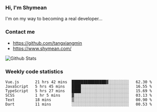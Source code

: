 ### Hi, I'm Shymean

I'm on my way to becoming a real developer...

### Contact me

- <https://github.com/tangxiangmin>
- <https://www.shymean.com/>

![Github Stats](https://github-readme-stats.vercel.app/api?username=tangxiangmin&show_icons=true&theme=dark)


###  Weekly code statistics

<!--START_SECTION:waka-->

```text
Vue.js       21 hrs 42 mins  ███████████████▓░░░░░░░░░   62.30 %
JavaScript   5 hrs 45 mins   ████░░░░░░░░░░░░░░░░░░░░░   16.55 %
TypeScript   5 hrs 27 mins   ████░░░░░░░░░░░░░░░░░░░░░   15.69 %
SCSS         1 hr 5 mins     ▓░░░░░░░░░░░░░░░░░░░░░░░░   03.13 %
Text         18 mins         ▒░░░░░░░░░░░░░░░░░░░░░░░░   00.90 %
Dart         11 mins         ░░░░░░░░░░░░░░░░░░░░░░░░░   00.53 %
```

<!--END_SECTION:waka-->